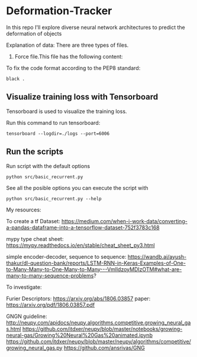 # Deformation-Tracker
In this repo I'll explore diverse neural network architectures to predict the deformation of objects

Explanation of data:
There are three types of files.
1. Force file.This file has the following content:

To fix the code format according to the PEP8 standard:
```
black .
```

## Visualize training loss with Tensorboard
Tensorboard is used to visualize the training loss.

Run this command to run tensorboard:
```
tensorboard --logdir=./logs --port=6006
```

## Run the scripts
Run script with the default options
```
python src/basic_recurrent.py
```

See all the posible options you can execute the script with
```
python src/basic_recurrent.py --help
```

My resources:

To create a tf Dataset:
https://medium.com/when-i-work-data/converting-a-pandas-dataframe-into-a-tensorflow-dataset-752f3783c168

mypy type cheat sheet:
https://mypy.readthedocs.io/en/stable/cheat_sheet_py3.html

simple encoder-decoder, sequence to sequence:
https://wandb.ai/ayush-thakur/dl-question-bank/reports/LSTM-RNN-in-Keras-Examples-of-One-to-Many-Many-to-One-Many-to-Many---VmlldzoyMDIzOTM#what-are-many-to-many-sequence-problems?


To investigate:

Furier Descriptors: https://arxiv.org/abs/1806.03857
paper: https://arxiv.org/pdf/1806.03857.pdf

GNGN guideline:
http://neupy.com/apidocs/neupy.algorithms.competitive.growing_neural_gas.html
https://github.com/itdxer/neupy/blob/master/notebooks/growing-neural-gas/Growing%20Neural%20Gas%20animated.ipynb
https://github.com/itdxer/neupy/blob/master/neupy/algorithms/competitive/growing_neural_gas.py
https://github.com/ansrivas/GNG